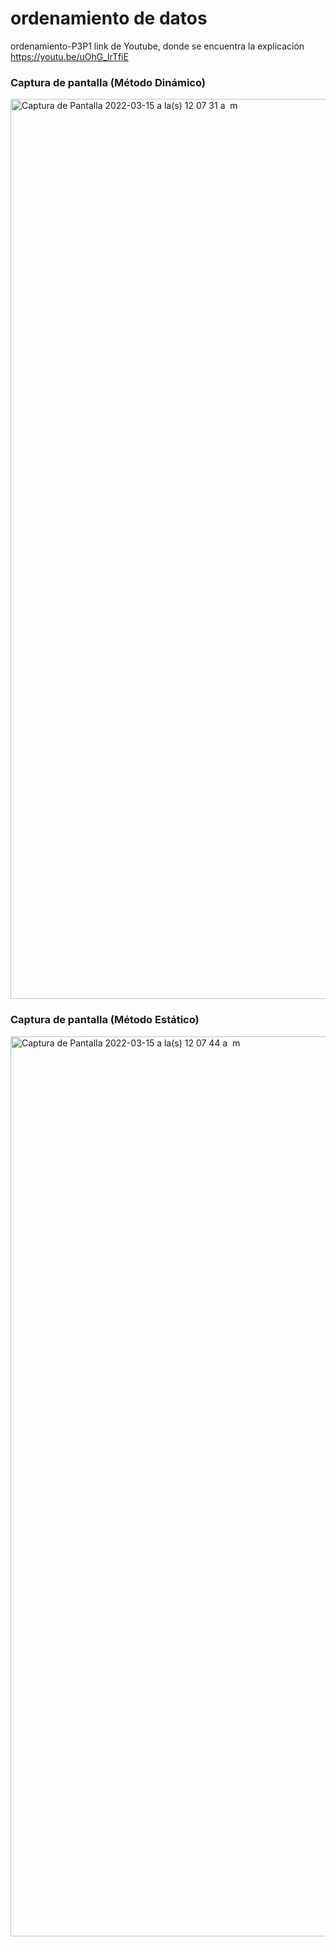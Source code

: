 # ordenamiento de datos
ordenamiento-P3P1
link de Youtube, donde se encuentra la explicación https://youtu.be/uOhG_lrTfiE

### Captura de pantalla (Método Dinámico)
<img width="1440" alt="Captura de Pantalla 2022-03-15 a la(s) 12 07 31 a  m" src="https://user-images.githubusercontent.com/60667480/158317438-2ef3763f-fcda-481c-8c2b-88f43e46aaff.png">

### Captura de pantalla (Método Estático)
<img width="1440" alt="Captura de Pantalla 2022-03-15 a la(s) 12 07 44 a  m" src="https://user-images.githubusercontent.com/60667480/158317728-9b518e4a-67c6-45e5-b605-082cbc141e9e.png">
